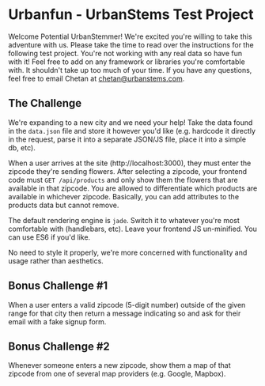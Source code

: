 # Urbanfun - UrbanStems Test Project

Welcome Potential UrbanStemmer! We're excited you're willing to take this adventure with us. Please take the time to read over the instructions for the following test project. You're not working with any real data so have fun with it! Feel free to add on any framework or libraries you're comfortable with. It shouldn't take up too much of your time. If you have any questions, feel free to email Chetan at chetan@urbanstems.com.

## The Challenge

We're expanding to a new city and we need your help! Take the data found in the `data.json` file and store it however you'd like (e.g. hardcode it directly in the request, parse it into a separate JSON/JS file, place it into a simple db, etc).

When a user arrives at the site (http://localhost:3000), they must enter the zipcode they're sending flowers. After selecting a zipcode, your frontend code must `GET /api/products` and only show them the flowers that are available in that zipcode. You are allowed to differentiate which products are available in whichever zipcode. Basically, you can add attributes to the products data but cannot remove.

The default rendering engine is `jade`. Switch it to whatever you're most comfortable with (handlebars, etc). Leave your frontend JS un-minified. You can use ES6 if you'd like.

No need to style it properly, we're more concerned with functionality and usage rather than aesthetics.

## Bonus Challenge #1

When a user enters a valid zipcode (5-digit number) outside of the given range for that city then return a message indicating so and ask for their email with a fake signup form.

## Bonus Challenge #2

Whenever someone enters a new zipcode, show them a map of that zipcode from one of several map providers (e.g. Google, Mapbox).